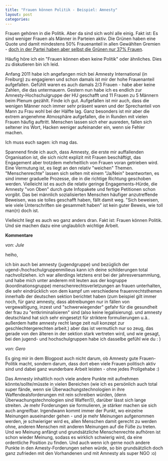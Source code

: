 ```yaml
---
title: "Frauen können Politik - Beispiel: Amnesty"
layout: post
categories: 
---
```

Frauen gehören in die Politik. Aber da sind sich wohl alle einig. Fakt ist: Es sind weniger Frauen als Männer in Parteien aktiv. Die Grünen haben eine Quote und damit mindestens 50% Frauenanteil in allen Gewählten Gremien - <a href="http://www.gruene.de/partei/projekt-fifty-fifty/warum-wir-mehr-frauen-brauchen.html">doch in der Partei haben aber selbst die Grünen nur 37% Frauen</a>.

Häufig höre ich ein "Frauen können eben keine Politik" oder ähnliches. Dies zu diskutieren bin ich leid.

Anfang 2011 habe ich angefangen mich bei Amnesty International (in Freiburg) zu engagieren und schon damals ist mir der hohe Frauenanteil aufgefallen. Gefühlt waren es auch damals 2/3 Frauen - habe aber keine Zahlen, die das untermauern.
Gestern nun habe ich es endlich zur Amnesty-Hochschulgruppe der HU geschafft und 11 Frauen zu 5 Männern beim Plenum gezählt. Finde ich gut.
Aufgefallen ist mir auch, dass die wenigen Männer noch immer sehr präsent waren und der Sprechanteil von Mann zu Frau wohl bei der Hälfte lag. Ganz besonders ist mir aber die extrem angenehme Atmosphäre aufgefallen, die in Runden mit vielen Frauen häufig auftritt. Menschen lassen sich eher ausreden, fallen sich seltener ins Wort, Hacken weniger aufeinander ein, wenn sie Fehler machen.

Ich muss euch sagen: ich mag das.

Spannend finde ich auch, dass Amnesty, die erste mir auffallenden Organisation ist, die sich nicht explizit mit Frauen beschäftigt, das Engagement aber trotzdem mehrheitlich von Frauen voran getrieben wird. Eine Vermutung ist, es liegt an den relativ "weichen" Themen. "Menschenrechte" lassen sich selten mit einem "Ja/Nein" beantworten, es sind immer graduelle Prozesse, die in die richtige Richtung geschoben werden. Vielleicht ist es auch die relativ geringe Engagements-Hürde, die Amnesty "von Oben" durch gute Infopakete und fertige Petitionen schon vorgibt. Das bei männlich sozialisierten Menschen häufiger anzutreffende Beweisen, was sie tolles geschafft haben, fällt damit weg. "Sich beweisen, wie viele Unterschriften sie gesammelt haben" ist kein guter Beweis, wie toll man(n) doch ist.

Vielleicht liegt es auch wo ganz anders dran. Fakt ist: Frauen können Politik. Und sie machen dazu eine unglaublich wichtige Arbeit.
		

__Kommentare__
			
_von: Jule_
			
heiho,

ich bin auch bei amnesty (jugendgruppe) und bezüglich der ugend-/hochschulgruppenmilieus kann ich deine schilderungen total nachvollziehen.
ich war allerdings letztens erst bei der jahresversammlung, und habe mich unter anderem mit leuten aus der kogruppe (koordinationsgruppe) menschenrechtsverletzungen an frauen unterhalten, die sehr eindrücklich von dem kampf um verschiedene frauenrechtsthemen innerhalb der deutschen sektion berichtet haben (zum beispiel gilt immer noch, für ganz amnesty, dass abtreibungen nur in fällen von vergewaltigung, inzest und "schwerwiegender" gefahr für die gesundheit der frau zu "entkriminalisieren" sind (also keine legalisierung). und amnesty deutschland hat sich sehr eingesetzt für striktere formulierungen u.ä.. außerdem hatte amnesty recht lange zeit null konzept zur geschlechtergerechten arbeit.)
aber das ist vermutlich nur so zeug, das gerade von den älteren in der sektion stark vertreten wird, und wie gesagt, bei den jugend- und hochschulgruppen habe ich dasselbe gefühl wie du : )

			
_von: Gero_
			
Es ging mir in dem Blogpost auch nicht darum, ob Amnesty gute Frauen-Politik macht, sondern darum, dass dort eben viele Frauen politisch aktiv sind und dabei ganz wunderbare Arbeit leisten - ohne jedes Prollgehabe :)

Das Amnesty inhaltlich noch viele andere Punkte mit aufnehmen könnte/sollte/müsste in vielen Bereichen (wie ich es persönlich auch total super fände, wenn sie Überwachungstechnologien in ihre Waffendealsforderungen mit rein schreiben würden, (denn Überwachungstechnologien sind Waffen!)), darüber lässt sich lange streiten. Je mehr Forderungen sie formulieren, je stärker machen sie sich auch angreifbar. Irgendwann kommt immer der Punkt, wo einzelne Meinungen auseinander gehen - und je mehr Meinungen aufgenommen werden, je schwieriger wird es, allen Menschen damit gerecht zu werden ohne, anderen Menschen mit anderen Meinungen auf die Füße zu treten. Und wo Meinung anfängt und grundsätzliche Menschenrechte aufhören ist schon wieder Meinung, sodass es wirklich schwierig wird, da eine ordentliche Position zu finden. Und auch wenn ich gerne noch andere Punkte in den Amesty-Forderungen sehen würde, so bin grundsätzlich doch ganz zufrieden mit den Vorhandenen und mit Amnesty als super NGO :o)

